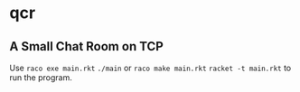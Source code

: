 # qcr

## A Small Chat Room on TCP

Use `raco exe main.rkt` `./main` or `raco make main.rkt` `racket -t main.rkt` to run the program.